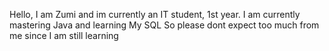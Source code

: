 Hello, I am Zumi and im currently an IT student, 1st year. I am currently mastering Java and learning My SQL
So please dont expect too much from me since I am still learning
